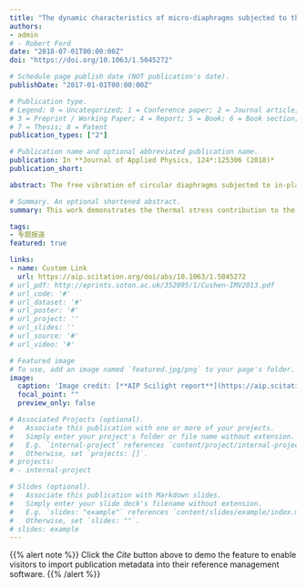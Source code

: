 ```yaml
---
title: "The dynamic characteristics of micro-diaphragms subjected to thermal stress when coupled with a fluid"
authors:
- admin
# - Robert Ford
date: "2018-07-01T00:00:00Z"
doi: "https://doi.org/10.1063/1.5045272"

# Schedule page publish date (NOT publication's date).
publishDate: "2017-01-01T00:00:00Z"

# Publication type.
# Legend: 0 = Uncategorized; 1 = Conference paper; 2 = Journal article;
# 3 = Preprint / Working Paper; 4 = Report; 5 = Book; 6 = Book section;
# 7 = Thesis; 8 = Patent
publication_types: ["2"]

# Publication name and optional abbreviated publication name.
publication: In **Journal of Applied Physics, 124*:125306 (2018)*
publication_short: 

abstract: The free vibration of circular diaphragms subjected to in-plane tensile biaxial stress while in contact with a fluid is analyzed using the Rayleigh-Ritz method, in which the linear superposition of a number of polynomial functions is used to describe the displacement of the diaphragm. The diaphragm is placed into a hole in an infinite rigid wall, and the fluid is assumed to be incompressible and inviscid. Analytical expressions for the nondimensional added virtual mass incremental factor and the quality factor are easily derived using the proposed method. Our numerical results are validated by comparisons with published theoretical results and a finite element model. 

# Summary. An optional shortened abstract.
summary: This work demonstrates the thermal stress contribution to the nondimensional added virtual mass incremental factor and the quality factor, which is important in the design of circular-diaphragm-based sensors.

tags:
- 专题报道
featured: true

links:
- name: Custom Link
  url: https://aip.scitation.org/doi/abs/10.1063/1.5045272
# url_pdf: http://eprints.soton.ac.uk/352095/1/Cushen-IMV2013.pdf
# url_code: '#'
# url_dataset: '#'
# url_poster: '#'
# url_project: ''
# url_slides: ''
# url_source: '#'
# url_video: '#'

# Featured image
# To use, add an image named `featured.jpg/png` to your page's folder. 
image:
  caption: 'Image credit: [**AIP Scilight report**](https://aip.scitation.org/doi/10.1063/1.5060730)'
  focal_point: ""
  preview_only: false

# Associated Projects (optional).
#   Associate this publication with one or more of your projects.
#   Simply enter your project's folder or file name without extension.
#   E.g. `internal-project` references `content/project/internal-project/index.md`.
#   Otherwise, set `projects: []`.
# projects:
# - internal-project

# Slides (optional).
#   Associate this publication with Markdown slides.
#   Simply enter your slide deck's filename without extension.
#   E.g. `slides: "example"` references `content/slides/example/index.md`.
#   Otherwise, set `slides: ""`.
# slides: example
---
```


{{% alert note %}}
Click the *Cite* button above to demo the feature to enable visitors to import publication metadata into their reference management software.
{{% /alert %}}
